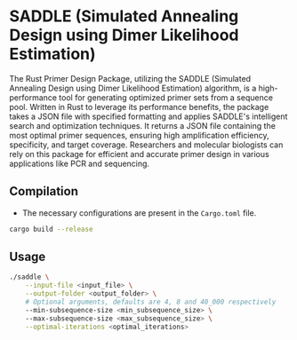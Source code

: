 # SADDLE (Simulated Annealing Design using Dimer Likelihood Estimation)

The Rust Primer Design Package, utilizing the SADDLE (Simulated Annealing Design using Dimer Likelihood Estimation) algorithm, is a high-performance tool for generating optimized primer sets from a sequence pool. Written in Rust to leverage its performance benefits, the package takes a JSON file with specified formatting and applies SADDLE's intelligent search and optimization techniques. It returns a JSON file containing the most optimal primer sequences, ensuring high amplification efficiency, specificity, and target coverage. Researchers and molecular biologists can rely on this package for efficient and accurate primer design in various applications like PCR and sequencing.

## Compilation

- The necessary configurations are present in the `Cargo.toml` file.

```bash
cargo build --release
```

## Usage

```bash
./saddle \
    --input-file <input_file> \
    --output-folder <output_folder> \
    # Optional arguments, defaults are 4, 8 and 40_000 respectively
    --min-subsequence-size <min_subsequence_size> \ 
    --max-subsequence-size <max_subsequence_size> \
    --optimal-iterations <optimal_iterations>
```
